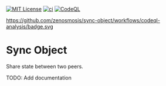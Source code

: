 [![MIT License][license-image]][license-url]
[![ci][ci-image]][ci-url]
[![CodeQL][codeql-image]][codeql-url]

[license-image]: https://img.shields.io/github/license/zenosmosis/speaker.app
[license-url]: https://raw.githubusercontent.com/zenOSmosis/sync-object/master/LICENSE.txt
[ci-image]: https://github.com/zenosmosis/sync-object/actions/workflows/ci.yml/badge.svg
[ci-url]: https://github.com/zenOSmosis/sync-object/actions
[codeql-image]: https://github.com/zenosmosis/sync-object/workflows/CodeQL/badge.svg
[codeql-url]: https://github.com/zenosmosis/sync-object/actions?query=workflow%3ACodeQL


https://github.com/zenosmosis/sync-object/workflows/codeql-analysis/badge.svg

# Sync Object

Share state between two peers.

TODO: Add documentation
